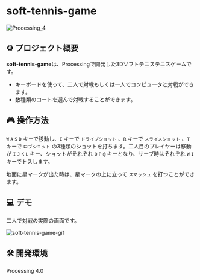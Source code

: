 # soft-tennis-game
![Processing_4](https://img.shields.io/badge/Processing-4-skyblue)
## ⚙️ プロジェクト概要
**soft-tennis-game**は、Processingで開発した3Dソフトテニステニスゲームです。
* キーボードを使って、二人で対戦もしくは一人でコンピュータと対戦ができます。
* 数種類のコートを選んで対戦することができます。
## 🎮 操作方法
`W` `A` `S` `D` キーで移動し、`E` キーで `ドライブショット` 、`R` キーで `スライスショット` 、`T` キーで `ロブショット` の3種類のショットを打ちます。二人目のプレイヤーは移動が `I` `J` `K` `L` キー、ショットがそれぞれ `O` `P` `@` キーとなり、サーブ時はそれぞれ `W` `I` キーでトスします。

地面に星マークが出た時は、星マークの上に立って `スマッシュ` を打つことができます。
## 💻 デモ
二人で対戦の実際の画面です。

![soft-tennis-game-gif](https://github.com/user-attachments/assets/2230fb8e-0c04-4c40-9d82-87080d329db7)
## 🛠️ 開発環境
Processing 4.0
